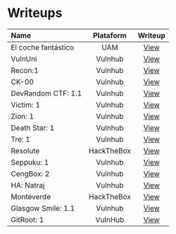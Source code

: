 # Writeups
| Name | Plataform | Writeup |
| :--- | :---: | :---: |
| El coche fantástico | UAM | [View](https://github.com/m3n0sd0n4ld/writeups/blob/master/pdfs/UAM%20-%20El%20coche%20fant%C3%A1stico%20-%20Episodio%201.pdf) |
| VulnUni | Vulnhub | [View](https://github.com/m3n0sd0n4ld/writeups/blob/master/pdfs/VulnUni%20-%20vulnhub.pdf) |
| Recon:1 | Vulnhub | [View](https://github.com/m3n0sd0n4ld/writeups/blob/master/pdfs/Recon-1%20-%20vulnhub.pdf) |
| CK-00 | Vulnhub | [View](https://github.com/m3n0sd0n4ld/writeups/blob/master/pdfs/CK-00%20-%20vulnhub.pdf) |
| DevRandom CTF: 1.1 | Vulnhub | [View](https://github.com/m3n0sd0n4ld/writeups/blob/master/pdfs/DevRandom%20CTF%201.1-%20vulnhub.pdf) |
| Victim: 1 | Vulnhub | [View](https://github.com/m3n0sd0n4ld/writeups/blob/master/pdfs/Victim-1%20-%20vulnhub.pdf) |
| Zion: 1 | Vulnhub | [View](https://github.com/m3n0sd0n4ld/writeups/blob/master/pdfs/Zion-1%20-%20vulnhub.pdf) |
| Death Star: 1 | Vulnhub | [View](https://github.com/m3n0sd0n4ld/writeups/blob/master/pdfs/Death%20Star-1%20-%20vulnhub.pdf) |
| Tre: 1 | Vulnhub | [View](https://github.com/m3n0sd0n4ld/writeups/blob/master/pdfs/Tre-1%20-%20vulnhub.pdf) |
| Resolute | HackTheBox | [View](https://github.com/m3n0sd0n4ld/writeups/blob/master/pdfs/Resolute%20-%20hackthebox.pdf) |
| Seppuku: 1 | Vulnhub | [View](https://github.com/m3n0sd0n4ld/writeups/blob/master/pdfs/Seppuku-1%20-%20vulnhub.pdf) |
| CengBox: 2 | Vulnhub | [View](https://github.com/m3n0sd0n4ld/writeups/blob/master/pdfs/CengBox-2%20-%20vulnhub.pdf) |
| HA: Natraj | Vulnhub | [View](https://www.hackingarticles.in/ha-natraj-vulnhub-walkthrough/) |
| Monteverde | HackTheBox | [View](https://www.hackingarticles.in/hack-the-box-monteverde-walkthrough/) |
| Glasgow Smile: 1.1 | Vulnhub | [View](https://www.hackingarticles.in/glasgow-smile-1-1-vulnhub-walkthrough/) |
| GitRoot: 1 | VulnHub | [View]() |
